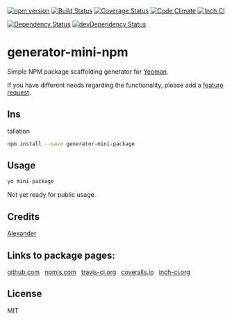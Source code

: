 [![npm version](https://badge.fury.io/js/generator-mini-package.svg)](http://badge.fury.io/js/generator-mini-package)
[![Build Status](https://travis-ci.org/alykoshin/generator-mini-package.svg)](https://travis-ci.org/alykoshin/generator-mini-package)
[![Coverage Status](https://coveralls.io/repos/alykoshin/generator-mini-package/badge.svg?branch=master&service=github)](https://coveralls.io/github/alykoshin/generator-mini-package?branch=master)
[![Code Climate](https://codeclimate.com/github/alykoshin/generator-mini-package/badges/gpa.svg)](https://codeclimate.com/github/alykoshin/generator-mini-package)
[![Inch CI](https://inch-ci.org/github/alykoshin/generator-mini-package.svg?branch=master)](https://inch-ci.org/github/alykoshin/generator-mini-package)

[![Dependency Status](https://david-dm.org/alykoshin/generator-mini-package/status.svg)](https://david-dm.org/alykoshin/generator-mini-package#info=dependencies)
[![devDependency Status](https://david-dm.org/alykoshin/generator-mini-package/dev-status.svg)](https://david-dm.org/alykoshin/generator-mini-package#info=devDependencies)


# generator-mini-npm

Simple NPM package scaffolding generator for [Yeoman](http://yeoman.io).



If you have different needs regarding the functionality, please add a [feature request](https://github.com/alykoshin/generator-mini-package/issues).

## Ins
tallation

```sh
npm install --save generator-mini-package
```

## Usage

```sh
yo mini-package
```

Not yet ready for public usage.


## Credits
[Alexander](https://github.com/alykoshin/)


## Links to package pages:

[github.com](https://github.com/alykoshin/generator-mini-package) &nbsp; [npmjs.com](https://www.npmjs.com/package/generator-mini-package) &nbsp; [travis-ci.org](https://travis-ci.org/alykoshin/generator-mini-package) &nbsp; [coveralls.io](https://coveralls.io/github/alykoshin/generator-mini-package) &nbsp; [inch-ci.org](https://inch-ci.org/github/alykoshin/generator-mini-package)


## License

MIT
